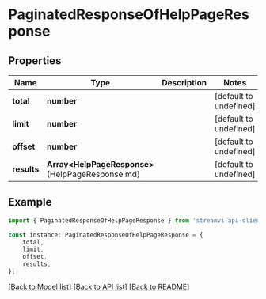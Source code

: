 # PaginatedResponseOfHelpPageResponse


## Properties

Name | Type | Description | Notes
------------ | ------------- | ------------- | -------------
**total** | **number** |  | [default to undefined]
**limit** | **number** |  | [default to undefined]
**offset** | **number** |  | [default to undefined]
**results** | **Array&lt;HelpPageResponse&gt;**(HelpPageResponse.md) |  | [default to undefined]

## Example

```typescript
import { PaginatedResponseOfHelpPageResponse } from 'streamvi-api-client';

const instance: PaginatedResponseOfHelpPageResponse = {
    total,
    limit,
    offset,
    results,
};
```

[[Back to Model list]](../README.md#documentation-for-models) [[Back to API list]](../README.md#documentation-for-api-endpoints) [[Back to README]](../README.md)
